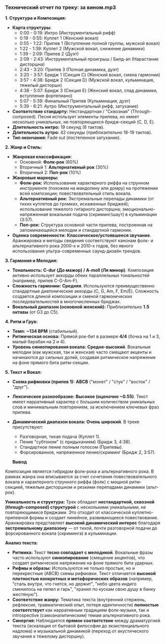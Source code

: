 ### Технический отчет по треку: за вином.mp3

**1. Структура и Композиция:**
* **Карта структуры:**
    * 0:00 - 0:19: Интро (Инструментальный рифф)
    * 0:19 - 0:55: Куплет 1 (Женский вокал)
    * 0:55 - 1:22: Припев 1 (Вступление полной группы, мужской вокал)
    * 1:22 - 1:39: Куплет 2 (Мужской вокал, снижение динамики)
    * 1:39 - 2:09: Припев 2 (Дуэт)
    * 2:09 - 2:43: Инструментальный проигрыш / Билд-ап (Нарастание дисторшна)
    * 2:43 - 3:20: Припев 3 (Полная динамика, дуэт)
    * 3:20 - 3:57: Бридж 1 (Секция C) (Женский вокал, смена гармонии)
    * 3:57 - 4:38: Бридж 2 (Секция D) (Мужской вокал, кульминация, тяжелый дисторшн)
    * 4:38 - 5:07: Бридж 3 (Секция E) (Женский вокал, спад динамики, вступление фортепиано)
    * 5:07 - 5:39: Финальный Припев (Кульминация, дуэт)
    * 5:39 - 6:21: Аутро (Инструментальный рифф, затухание)
* **Соответствие стандарту:** Нестандартная / "Сквозная" (Through-composed). Песня использует элементы припева, но имеет несколько уникальных, не повторяющихся бридж-секций (C, D, E).
* **Длительность интро:** 19 секунд (8 тактов).
* **Длительность аутро:** 42 секунды (приблизительно 18-19 тактов).
* **Тип окончания:** Fade out (постепенное затухание).

**2. Жанр и Стиль:**
* **Жанровая классификация:**
    * Основной: **Фолк-рок** (60%)
    * Вторичный 1: **Альтернативный рок** (30%)
    * Вторичный 2: **Поп-рок** (10%)
* **Жанровые маркеры:**
    * **Фолк-рок:** Использование характерного риффа на струнном инструменте (похожем на мандолину или домру) на протяжении всей композиции; повествовательный стиль вокала.
    * **Альтернативный рок:** Экстремальные перепады динамики (от тихих куплетов до громких, искаженных бриджей); использование тяжелого гитарного дисторшна; эмоционально-напряженная вокальная подача (скриминг/шаут) в кульминации (3:57).
    * **Поп-рок:** Структура основной части припева, построенная на запоминающейся мелодии и стандартной гармонии.
* **Оценка современности:** **Классическое/устоявшееся звучание**. Аранжировка и методы сведения соответствуют канонам фолк- и альтернативного рока 2000-х и 2010-х годов, без явного использования ультра-современных саунд-дизайн трендов.

**3. Гармония и Мелодия:**
* **Тональность:** **C-dur (До мажор) / A-moll (Ля минор)**. Композиция активно использует аккорды обеих параллельных тональностей (например, припев C-G-Am-F).
* **Сложность гармонии:** **Средняя**. Используются преимущественно стандартные диатонические аккорды (C, G, Am, F, Em/E). Сложность создается длиной композиции и сменой гармонических последовательностей в многочисленных бриджах.
* **Вокальный диапазон (основной женский):** Приблизительно **1.5 октавы** (от G3 до C5).

**4. Ритм и Грув:**
* **Темп:** **~134 BPM** (стабильный).
* **Ритмическая основа:** Прямой рок-бит в размере **4/4** (бочка на 1 и 3, малый барабан на 2 и 4).
* **Уровень синкопирования вокала:** **Средне-высокий**. Вокальные мелодии (как мужская, так и женская) часто смещают акценты и начинаются до сильных долей, создавая ритмическое напряжение на фоне прямого бита ритм-секции.

**5. Текст и Вокал:**
* **Схема рифмовки (припев 1):** **ABCB** ("монет" / "стук" / "восток" / "друг").
* **Лексическое разнообразие:** **Высокое (оценочно ~0.55)**. Текст имеет нарративный характер с большим количеством уникальных слов и минимальным повторением, за исключением ключевых фраз припева.
* **Динамический диапазон вокала:** **Очень широкий**. В треке присутствуют:
    * Разговорная, тихая подача (Куплет 1).
    * Пение "субтоном" (с придыханием) (Бридж 3, 4:38).
    * Стандартное пение полным голосом (Припевы).
    * Форсированное, напряженное пение/скриминг (Бридж 2, 3:57).

    **Вывод**

Композиция является гибридом фолк-рока и альтернативного рока. В рамках жанра она вписывается за счет сочетания повествовательного вокала и характерного струнного риффа (фолк) с мощной ритм-секцией, тяжелым дисторшном и резкими перепадами динамики (альт-рок).

**Уникальность и структура:**
Трек обладает **нестандартной, сквозной (through-composed) структурой** с несколькими уникальными, не повторяющимися бриджами. Это отходит от классической куплетно-припевной формы и создает линейное, развивающееся повествование. Аранжировка представляет **высокий динамический интерес** благодаря **экстремальному диапазону** — от тихой, почти разговорной подачи до форсированного вокала (скриминга) в кульминации.

**Анализ текста:**
* **Ритмика:** Текст **тесно совпадает с мелодикой**. Вокальные фразы часто используют **синкопирование** (смещение акцентов), что создает ритмическое напряжение на фоне прямого бита ударных.
* **Рифмы и образы:** Используются не только простые, но и перекрестные (ABCB) схемы рифмовки. Текст отличается **высокой плотностью конкретных и метафорических образов** (например, "сталь внутри, что гнется, но держит", "небо цвета индиго сменилось на пепел и гарь", "хранил по кускам свою душу в банку жестяную").
* **Соответствие жанру:** Тематика текста (внутренний стержень, рефлексия, травматический опыт, потеря идентичности) **полностью соответствует** как нарративным традициям фолк-музыки, так и introspective (самоаналитическим) темам альтернативного рока.
* **Синергия:** Наблюдается **прямое соответствие** между драматургией текста (эскалация от бытовой философии до экзистенциального надлома) и музыкальной динамикой (переход от акустического звучания к тяжелому дисторшну).